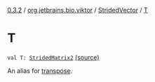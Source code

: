 [0.3.2](../../index.md) / [org.jetbrains.bio.viktor](../index.md) / [StridedVector](index.md) / [T](.)

# T

`val T: `[`StridedMatrix2`](../-strided-matrix2/index.md) [(source)](https://github.com/JetBrains-Research/viktor/blob/0.3.2/src/main/kotlin/org/jetbrains/bio/viktor/StridedVector.kt#L121)

An alias for [transpose](transpose.md).

